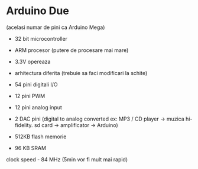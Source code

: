 <h1>Arduino Due</h1>

(acelasi numar de pini ca Arduino Mega)

- 32 bit microcontroller
- ARM procesor (putere de procesare mai mare)
- 3.3V opereaza
- arhitectura diferita (trebuie sa faci modificari la schite)

- 54 pini digitali I/O
- 12 pini PWM
- 12 pini analog input
- 2 DAC pini (digital to analog converted ex: MP3 / CD player -> muzica hi-fidelity. sd card -> amplificator -> Arduino)

- 512KB flash memorie
- 96 KB SRAM

clock speed - 84 MHz (5min vor fi mult mai rapid)